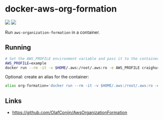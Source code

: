 # docker-aws-org-formation

![](https://github.com/craighurley/docker-aws-org-formation/workflows/Build%20and%20Publish%20to%20Docker%20Hub/badge.svg)
![](https://github.com/craighurley/docker-aws-org-formation/workflows/Update%20Description%20on%20Docker%20Hub/badge.svg)

Run `aws-organization-formation` in a container.

## Running

```sh
# Set the AWS_PROFILE environment variable and pass it to the container
AWS_PROFILE=example
docker run --rm -it -v $HOME/.aws:/root/.aws:ro -e AWS_PROFILE craighurley/aws-org-formation
```

Optional: create an alias for the container:

```sh
alias org-formation='docker run --rm -it -v $HOME/.aws:/root/.aws:ro -e AWS_PROFILE craighurley/aws-org-formation'
```

## Links

- <https://github.com/OlafConijn/AwsOrganizationFormation>
